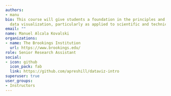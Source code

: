 ```yaml
---
authors:
- manu 
bio: This course will give students a foundation in the principles and practice of
  data visualization, particularly as applied to scientific and technical data.
email: ""
name: Manuel Alcala Kovalski
organizations:
- name: The Brookings Institution
  url: https://www.brookings.edu/
role: Senior Research Assistant
social:
- icon: github
  icon_pack: fab
  link: https://github.com/apreshill/dataviz-intro
superuser: true
user_groups:
- Instructors
---
```

